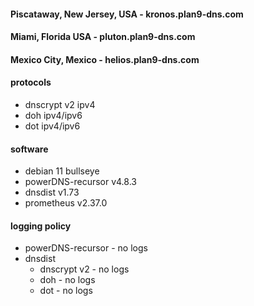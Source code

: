 #### Piscataway, New Jersey, USA - kronos.plan9-dns.com
#### Miami, Florida USA - pluton.plan9-dns.com 
#### Mexico City, Mexico - helios.plan9-dns.com

#### protocols
- dnscrypt v2 ipv4
- doh ipv4/ipv6
- dot ipv4/ipv6

#### software
- debian 11 bullseye
- powerDNS-recursor v4.8.3
- dnsdist v1.73
- prometheus v2.37.0

#### logging policy
- powerDNS-recursor - no logs
- dnsdist
  - dnscrypt v2 - no logs
  - doh - no logs
  - dot - no logs 
